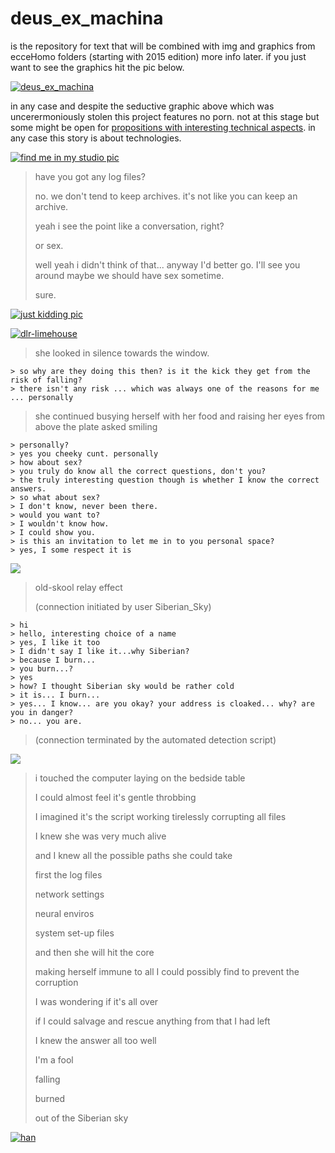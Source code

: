 # __deus_ex_machina__

is the repository for text that will be combined with img and graphics from ecceHomo folders (starting with 2015 edition) more info later. if you just want to see the graphics hit the pic below.

[![__deus_ex_machina__](https://farm1.staticflickr.com/430/20156054831_a02e6b872a_h.jpg)](https://flic.kr/s/aHskdH93dg)

in any case and despite the seductive graphic above which was uncerermoniously stolen this project features no porn. not at this stage but some might be open for [propositions with interesting technical aspects](http://codepen.io/rafszul/#hireme). in any case this story is about technologies.

[![find me in my studio pic](https://farm1.staticflickr.com/258/20142419742_dd4c797887_h.jpg)](https://github.com/projekt-kreatywa/__deus_ex_machina__)

> have you got any log files?
>
> no. we don't tend to keep archives. it's not like you can keep an archive.
>
> yeah i see the point like a conversation, right?
>
> or sex.
>
> well yeah i didn't think of that... anyway I'd better go. I'll see you around maybe we should have sex sometime.
>
> sure.

[![just kidding pic](https://farm1.staticflickr.com/296/19962424498_4f4f4b6bc7_h.jpg)](https://github.com/projekt-kreatywa/__deus_ex_machina__)

[![dlr-limehouse](https://farm1.staticflickr.com/559/19527832324_4ca6374a4c_h.jpg)](https://github.com/projekt-kreatywa/__deus_ex_machina__)

  > she looked in silence towards the window.
>
    > so why are they doing this then? is it the kick they get from the risk of falling?
    > there isn't any risk ... which was always one of the reasons for me ... personally
>
  > she continued busying herself with her food and raising her eyes from above the plate asked smiling
>
    > personally?
    > yes you cheeky cunt. personally
    > how about sex?
    > you truly do know all the correct questions, don't you?
    > the truly interesting question though is whether I know the correct answers.
    > so what about sex?
    > I don't know, never been there.
    > would you want to?
    > I wouldn't know how.
    > I could show you.
    > is this an invitation to let me in to you personal space?
    > yes, I some respect it is

[![](https://scontent-lhr3-1.xx.fbcdn.net/hphotos-xaf1/v/t1.0-9/1003920_630753053622551_1824176049_n.jpg?oh=1c948ce7b297d98a1d1df6bfeb54a669&oe=56565B63)](https://www.facebook.com/2muchcoffeee/photos/pb.614364481928075.-2207520000.1437691390./630753013622555/?type=3&permPage=1)

> old-skool relay effect
>
> (connection initiated by user Siberian_Sky)
>
    > hi
    > hello, interesting choice of a name
    > yes, I like it too
    > I didn't say I like it...why Siberian?
    > because I burn...
    > you burn...?
    > yes
    > how? I thought Siberian sky would be rather cold
    > it is... I burn...
    > yes... I know... are you okay? your address is cloaked... why? are you in danger?
    > no... you are.
>
> (connection terminated by the automated detection script)


[![](https://scontent-lhr3-1.xx.fbcdn.net/hphotos-xaf1/v/t1.0-9/10730237_851376071560247_81855103864662377_n.jpg?oh=6d78cd7869e4addc267accd91f62b9eb&oe=56172E2B)](https://www.facebook.com/2muchcoffeee/photos/pb.614364481928075.-2207520000.1437691383./851376071560247/?type=3&theater)


> i touched the computer laying on the bedside table
>
> I could almost feel it's gentle throbbing
>
> I imagined it's the script working tirelessly corrupting all files
>
> I knew she was very much alive
>
> and I knew all the possible paths she could take
>
> first the log files
>
> network settings
>
> neural enviros
>
> system set-up files
>
> and then she will hit the core
>
> making herself immune to all I could possibly find to prevent the corruption
>
> I was wondering if it's all over
>
> if I could salvage and rescue anything from that I had left
>
> I knew the answer all too well
>
> I'm a fool
>
> falling
>
> burned
>
> out of the Siberian sky

[![han](https://farm1.staticflickr.com/554/20156055351_37f684519b_h.jpg)](https://github.com/projekt-kreatywa/__deus_ex_machina__)

